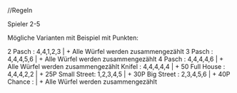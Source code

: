 //Regeln

Spieler 2-5

Mögliche Varianten mit Beispiel mit Punkten:

2 Pasch     : 4,4,1,2,3 | + Alle Würfel werden zusammengezählt
3 Pasch     : 4,4,4,5,6 | + Alle Würfel werden zusammengezählt
4 Pasch     : 4,4,4,4,6 | + Alle Würfel werden zusammengezählt
Knifel      : 4,4,4,4,4 | + 50
Full House  : 4,4,4,2,2 | + 25P
Small Street: 1,2,3,4,5 | + 30P
Big Street  : 2,3,4,5,6 | + 40P
Chance      :           | + Alle Würfel werden zusammengezählt

